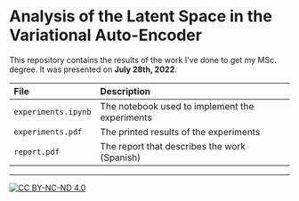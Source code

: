 # Analysis of the Latent Space in the Variational Auto-Encoder
This repository contains the results of the work I've done to get my
MSc. degree. It was presented on **July 28th, 2022**.

| File                | Description                                    |
| :-                  | :-                                             |
| `experiments.ipynb` | The notebook used to implement the experiments |
| `experiments.pdf`   | The printed results of the experiments         |
| `report.pdf`        | The report that describes the work (Spanish)   |


---
[![CC BY-NC-ND 4.0](https://i.creativecommons.org/l/by-nc-nd/4.0/88x31.png)](http://creativecommons.org/licenses/by-nc-nd/4.0/)

